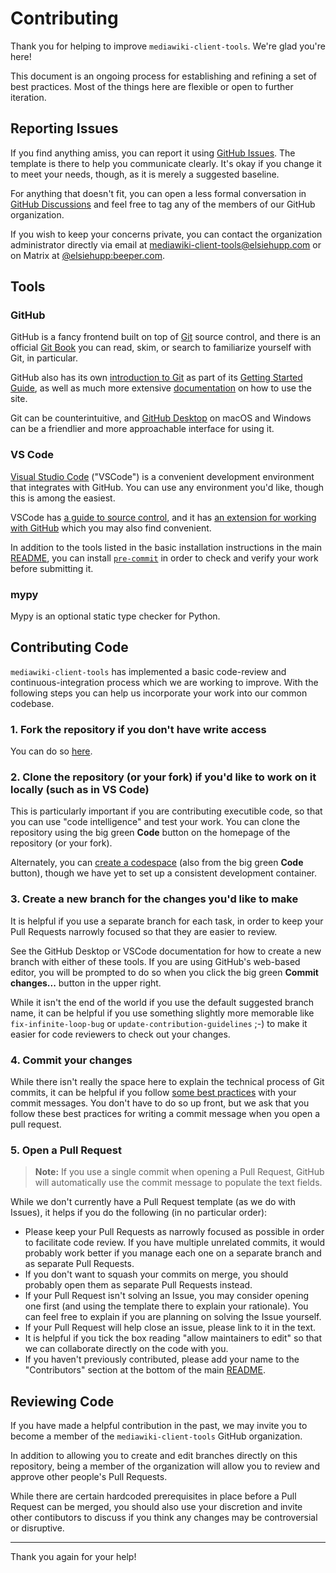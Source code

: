 # Contributing

Thank you for helping to improve `mediawiki-client-tools`. We're glad you're here!

This document is an ongoing process for establishing and refining a set of best practices. Most of the things here are flexible or open to further iteration.

## Reporting Issues

If you find anything amiss, you can report it using [GitHub Issues](https://github.com/mediawiki-client-tools/mediawiki-dump-generator/issues). The template is there to help you communicate clearly. It's okay if you change it to meet your needs, though, as it is merely a suggested baseline.

For anything that doesn't fit, you can open a less formal conversation in [GitHub Discussions](https://github.com/orgs/mediawiki-client-tools/discussions) and feel free to tag any of the members of our GitHub organization.

If you wish to keep your concerns private, you can contact the organization administrator directly via email at [mediawiki-client-tools@elsiehupp.com](mailto:mediawiki-client-tools@elsiehupp.com) or on Matrix at [@elsiehupp:beeper.com](https://matrix.to/#/@elsiehupp:beeper.com).

## Tools

### GitHub 

GitHub is a fancy frontend built on top of [Git](https://git-scm.com/) source control, and there is an official [Git Book](https://git-scm.com/book) you can read, skim, or search to familiarize yourself with Git, in particular.

GitHub also has its own [introduction to Git](https://docs.github.com/en/get-started/using-git) as part of its [Getting Started Guide](https://docs.github.com/get-started), as well as much more extensive [documentation](https://docs.github.com) on how to use the site.

Git can be counterintuitive, and [GitHub Desktop](https://desktop.github.com/) on macOS and Windows can be a friendlier and more approachable interface for using it.

### VS Code

[Visual Studio Code](https://code.visualstudio.com/) ("VSCode") is a convenient development environment that integrates with GitHub. You can use any environment you'd like, though this is among the easiest.

VSCode has [a guide to source control](https://code.visualstudio.com/docs/sourcecontrol/overview), and it has [an extension for working with GitHub](https://marketplace.visualstudio.com/items?itemName=GitHub.vscode-pull-request-github) which you may also find convenient.

In addition to the tools listed in the basic installation instructions in the main [README](./README.md), you can install [`pre-commit`](https://pre-commit.com/) in order to check and verify your work before submitting it.

### mypy

Mypy is an optional static type checker for Python. 

## Contributing Code

`mediawiki-client-tools` has implemented a basic code-review and continuous-integration process which we are working to improve. With the following steps you can help us incorporate your work into our common codebase.

### 1. Fork the repository if you don't have write access

You can do so [here](https://github.com/mediawiki-client-tools/mediawiki-dump-generator/fork).

### 2. Clone the repository (or your fork) if you'd like to work on it locally (such as in VS Code)

This is particularly important if you are contributing executible code, so that you can use "code intelligence" and test your work. You can clone the repository using the big green **Code** button on the homepage of the repository (or your fork).

Alternately, you can [create a codespace](https://github.com/mediawiki-client-tools/mediawiki-dump-generator/codespaces) (also from the big green **Code** button), though we have yet to set up a consistent development container.

### 3. Create a new branch for the changes you'd like to make

It is helpful if you use a separate branch for each task, in order to keep your Pull Requests narrowly focused so that they are easier to review.

See the GitHub Desktop or VSCode documentation for how to create a new branch with either of these tools. If you are using GitHub's web-based editor, you will be prompted to do so when you click the big green **Commit changes...** button in the upper right.

While it isn't the end of the world if you use the default suggested branch name, it can be helpful if you use something slightly more memorable like `fix-infinite-loop-bug` or `update-contribution-guidelines` ;-) to make it easier for code reviewers to check out your changes.

### 4. Commit your changes

While there isn't really the space here to explain the technical process of Git commits, it can be helpful if you follow [some best practices](https://cbea.ms/git-commit/) with your commit messages. You don't have to do so up front, but we ask that you follow these best practices for writing a commit message when you open a pull request.

### 5. Open a Pull Request

> **Note:** If you use a single commit when opening a Pull Request, GitHub will automatically use the commit message to populate the text fields.

While we don't currently have a Pull Request template (as we do with Issues), it helps if you do the following (in no particular order):

* Please keep your Pull Requests as narrowly focused as possible in order to facilitate code review. If you have multiple unrelated commits, it would probably work better if you manage each one on a separate branch and as separate Pull Requests.
* If you don't want to squash your commits on merge, you should probably open them as separate Pull Requests instead.
* If your Pull Request isn't solving an Issue, you may consider opening one first (and using the template there to explain your rationale). You can feel free to explain if you are planning on solving the Issue yourself.
* If your Pull Request will help close an issue, please link to it in the text.
* It is helpful if you tick the box reading "allow maintainers to edit" so that we can collaborate directly on the code with you.
* If you haven't previously contributed, please add your name to the "Contributors" section at the bottom of the main [README](./README.md).

## Reviewing Code

If you have made a helpful contribution in the past, we may invite you to become a member of the `mediawiki-client-tools` GitHub organization.

In addition to allowing you to create and edit branches directly on this repository, being a member of the organization will allow you to review and approve other people's Pull Requests.

While there are certain hardcoded prerequisites in place before a Pull Request can be merged, you should also use your discretion and invite other contibutors to discuss if you think any changes may be controversial or disruptive.

---

Thank you again for your help!
